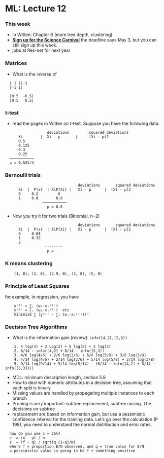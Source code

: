 ML: Lecture 12
==============

### This week

* in Witten: Chapter 6 (more tree depth, clustering)
* [**Sign up for the Science Carnival**](http://www.evergreen.edu/events/sciencecarnival/) the deadline says May 3, but you can still sign up this week.
* jobs at Res-net for next year

### Matrices

* What is the inverse of

```
  | 1 1|-1
  |-1 1|

  |0.5  -0.5|
  |0.5   0.5|
```

### t-test

* read the pages in Witten on t-test. Suppose you have the following data:

```
                   deviations         squared deviations
      Xi        |  Xi - μ       |     (Xi - μ)2
      0.5
      0.125
     -0.3
      0.25
  ———————————
  μ = 0.525/4
```

### Bernoulli trials

```
                                 deviations       squared deviations
      Xi  |  P(x)  | XiP(Xi) |   Xi - μ      |  (Xi - μ)2
      0     0.2         0
      1     0.8        0.8
                 ———————————
                   μ = 0.8
```

* Now you try it for two trials (Binomial, n=2)

```
                                 deviations       squared deviations
      Xi  |  P(x)  | XiP(Xi) |   Xi - μ      |  (Xi - μ)2
      0     0.04
      1     0.32
      2
                  --------
                   μ = 
```

### K means clustering

```
    (1, 0), (2, 0), (2.9, 0), (4, 0), (5, 0)
```

### Principle of Least Squares

for example, in regression, you have

```
    y⁽¹⁾ = ∑ⱼ (wⱼ⋅xⱼ⁽¹⁾)
    y⁽²⁾ = ∑ⱼ (wⱼ⋅xⱼ⁽²⁾)  etc
    minimize ∑ (y⁽¹⁾ - ∑ⱼ (wⱼ⋅xⱼ⁽¹⁾))²
```

### Decision Tree Algorithms

* What is the information gain (review): ```info([4,2],[5,3])```

```
    1. 4 log(4) + 2 Log(2) + 5 log(5) + 3 log(3)
    2. 6/14 ⋅ info([4,2] + 8/14 ⋅ info([5,3])
    3. 4/6 log(4/6) + 2/6 log(2/6) + 5/8 log(5/8) + 3/8 log(3/8)
    4. 4/14 log(4/6) + 2/14 log(2/6) + 5/14 log(5/8) + 3/14 log(3/8)
    5. 9/14 log(9/14) + 5/14 log(5/14) - (6/14 ⋅ info([4,2] + 8/14 ⋅ info([5,3])))
```

* MDL: minimum description length, section 5.9
* How to deal with numeric attributes in a decision tree, assuming that each split is binary.
* Missing values are handled by propagating multiple instances to each branch
* Pruning is very important: subtree replacement, subtree raising. The decisions on subtree
 * replacement are based on information gain, but use a pessimistic confidence interval for the training data. Let’s go over the calculation (P 198), you need to understand the normal distribution and error rates.

```
  how do you use c = 25%?
  z  = (x - μ) / σ
  z  = (f - q) / sqrt(q⋅(1-q)/N)  
  where f = proportion E/N observed, and q = true value for E/N
  a pessimistic value is going to be f + something positive
```
